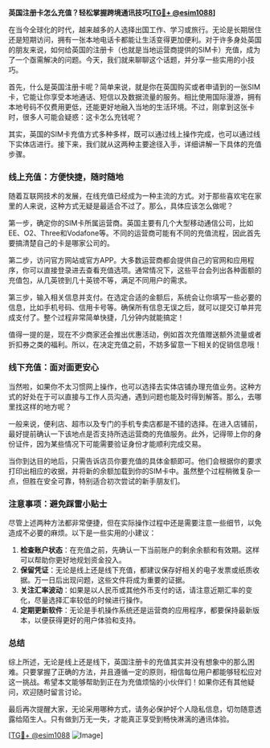 **英国注册卡怎么充值？轻松掌握跨境通讯技巧[[TG💪+ @esim1088](https://t.me/s/esim1088)]**

在当今全球化的时代，越来越多的人选择出国工作、学习或旅行。无论是长期居住还是短期访问，拥有一张本地电话卡都能让生活变得更加便利。对于许多身处英国的朋友来说，如何给英国的注册卡（也就是当地运营商提供的SIM卡）充值，成为了一个亟需解决的问题。今天，我们就来聊聊这个话题，并分享一些实用的小技巧。

首先，什么是英国注册卡呢？简单来说，就是你在英国购买或者申请到的一张SIM卡，它能让你享受本地通话、短信以及数据流量的服务。相比使用国际漫游，拥有本地号码不仅费用更低，还能更好地融入当地的生活环境。不过，刚拿到这张卡时，很多人可能会疑惑：这卡怎么充钱呢？

其实，英国的SIM卡充值方式多种多样，既可以通过线上操作完成，也可以通过线下实体店进行。接下来，我们就从这两种主要途径入手，详细讲解一下具体的充值步骤。

### 线上充值：方便快捷，随时随地

随着互联网技术的发展，在线充值已经成为一种主流的方式。对于那些喜欢宅在家里的人来说，这种方式无疑是最适合不过了。那么，具体应该怎么做呢？

第一步，确定你的SIM卡所属运营商。英国主要有几个大型移动通信公司，比如EE、O2、Three和Vodafone等。不同的运营商可能有不同的充值流程，因此首先要搞清楚自己的卡是哪家公司的。

第二步，访问官方网站或官方APP。大多数运营商都会提供自己的官网和应用程序，你可以直接登录进去查看充值选项。通常情况下，这些平台会列出各种面额的充值包，从几英镑到几十英镑不等，满足不同用户的需求。

第三步，输入相关信息并支付。在选定合适的金额后，系统会让你填写一些必要的信息，比如手机号码、信用卡号等。确保所有信息无误之后，就可以提交订单并完成支付了。整个过程非常简单快捷，几分钟内就能搞定！

值得一提的是，现在不少商家还会推出优惠活动，例如首次充值赠送额外流量或者折扣券之类的福利。所以，在决定充值之前，不妨多留意一下相关的促销信息哦！

### 线下充值：面对面更安心

当然啦，如果你不太习惯网上操作，也可以选择去实体店铺办理充值业务。这种方式的好处在于可以直接与工作人员沟通，遇到问题也能及时得到解答。那么，去哪里找这样的地方呢？

一般来说，便利店、超市以及专门的手机专卖店都是不错的选择。在进入店铺前，最好提前确认一下该地点是否支持所选运营商的充值服务。此外，记得带上你的身份证件，因为某些情况下可能需要验证身份才能顺利完成交易。

当你到达目的地后，只需告诉店员你要充值的具体金额即可。他们会根据你的要求打印出相应的收据，并将新的余额加载到你的SIM卡中。虽然整个过程稍微复杂一点，但胜在安全可靠，特别适合初次尝试的新手朋友们。

### 注意事项：避免踩雷小贴士

尽管上述两种方法都非常便捷，但在实际操作过程中还是需要注意一些细节，以免造成不必要的麻烦。以下是一些实用的小建议：

1. **检查账户状态**：在充值之前，先确认一下当前账户的剩余余额和有效期。这样可以帮助你更好地规划资金投入。
2. **保留凭证**：无论是线上还是线下充值，都建议保存好相关的电子发票或纸质收据。万一日后出现问题，这些文件将成为重要的证据。
3. **关注汇率波动**：如果是以人民币或其他外币支付的话，请注意近期汇率的变化，尽量选择汇率较低的时候进行操作。
4. **定期更新软件**：无论是手机操作系统还是运营商的应用程序，都要保持最新版本，以便获得更好的用户体验和支持。

### 总结

综上所述，无论是线上还是线下，英国注册卡的充值其实并没有想象中的那么困难。只要掌握了正确的方法，并且遵循一定的原则，相信每位用户都能够轻松应对这一挑战。希望本文能够帮助到正在为充值烦恼的小伙伴们！如果你还有其他疑问，欢迎随时留言讨论。

最后再次提醒大家，无论采用哪种方式，请务必保护好个人隐私信息，切勿随意透露给陌生人。只有做到万无一失，才能真正享受到畅快淋漓的通讯体验。

[[TG💪+ @esim1088](https://t.me/s/esim1088) ![Image](https://i.postimg.cc/4NQfJmqS/Snipaste-2025-05-13-00-14-12.png)]